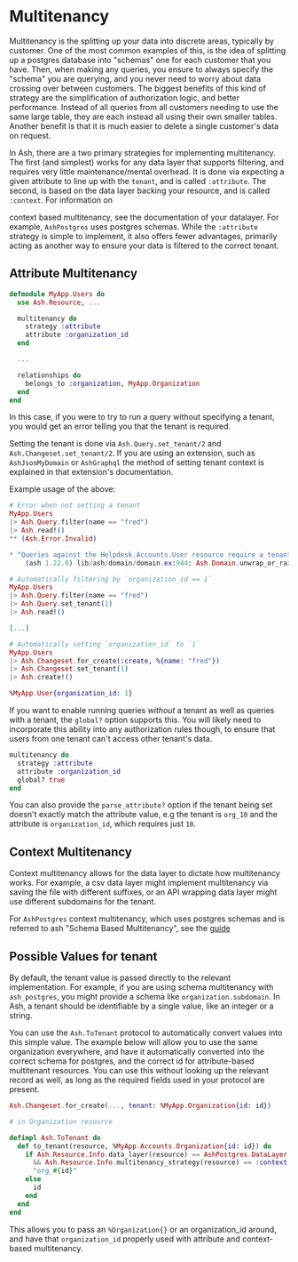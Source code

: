 # Multitenancy

Multitenancy is the splitting up your data into discrete areas, typically by customer. One of the most common examples of this, is the idea of splitting up a postgres database into "schemas" one for each customer that you have. Then, when making any queries, you ensure to always specify the "schema" you are querying, and you never need to worry about data crossing over between customers. The biggest benefits of this kind of strategy are the simplification of authorization logic, and better performance. Instead of all queries from all customers needing to use the same large table, they are each instead all using their own smaller tables. Another benefit is that it is much easier to delete a single customer's data on request.

In Ash, there are a two primary strategies for implementing multitenancy. The first (and simplest) works for any data layer that supports filtering, and requires very little maintenance/mental overhead. It is done via expecting a given attribute to line up with the `tenant`, and is called `:attribute`. The second, is based on the data layer backing your resource, and is called `:context`. For information on

context based multitenancy, see the documentation of your datalayer. For example, `AshPostgres` uses postgres schemas. While the `:attribute` strategy is simple to implement, it also offers fewer advantages, primarily acting as another way to ensure your data is filtered to the correct tenant.

## Attribute Multitenancy

```elixir
defmodule MyApp.Users do
  use Ash.Resource, ...

  multitenancy do
    strategy :attribute
    attribute :organization_id
  end

  ...

  relationships do
    belongs_to :organization, MyApp.Organization
  end
end
```

In this case, if you were to try to run a query without specifying a tenant, you would get an error telling you that the tenant is required.

Setting the tenant is done via `Ash.Query.set_tenant/2` and `Ash.Changeset.set_tenant/2`. If you are using an extension, such as `AshJsonMyDomain` or `AshGraphql` the method of setting tenant context is explained in that extension's documentation.

Example usage of the above:

```elixir
# Error when not setting a tenant
MyApp.Users
|> Ash.Query.filter(name == "fred")
|> Ash.read!()
** (Ash.Error.Invalid)

* "Queries against the Helpdesk.Accounts.User resource require a tenant to be specified"
    (ash 1.22.0) lib/ash/domain/domain.ex:944: Ash.Domain.unwrap_or_raise!/2

# Automatically filtering by `organization_id == 1`
MyApp.Users
|> Ash.Query.filter(name == "fred")
|> Ash.Query.set_tenant(1)
|> Ash.read!()

[...]

# Automatically setting `organization_id` to `1`
MyApp.Users
|> Ash.Changeset.for_create(:create, %{name: "fred"})
|> Ash.Changeset.set_tenant(1)
|> Ash.create!()

%MyApp.User{organization_id: 1}
```

If you want to enable running queries _without_ a tenant as well as queries with a tenant, the `global?` option supports this. You will likely need to incorporate this ability into any authorization rules though, to ensure that users from one tenant can't access other tenant's data.

```elixir
multitenancy do
  strategy :attribute
  attribute :organization_id
  global? true
end
```

You can also provide the `parse_attribute?` option if the tenant being set doesn't exactly match the attribute value, e.g the tenant is `org_10` and the attribute is `organization_id`, which requires just `10`.

## Context Multitenancy

Context multitenancy allows for the data layer to dictate how multitenancy works. For example, a csv data layer might implement multitenancy via saving the file with different suffixes, or an API wrapping data layer might use different subdomains for the tenant.

For `AshPostgres` context multitenancy, which uses postgres schemas and is referred to ash "Schema Based Multitenancy", see the [guide](https://hexdocs.pm/ash_postgres/schema-based-multitenancy.html)

## Possible Values for tenant

By default, the tenant value is passed directly to the relevant implementation. For example, if you are using schema multitenancy with `ash_postgres`, you might provide a schema like `organization.subdomain`. In Ash, a tenant should be identifiable by a single value, like an integer or a string.

You can use the `Ash.ToTenant` protocol to automatically convert values into this simple value. The example below will allow you to use the same organization everywhere, and have it automatically converted into the correct schema for postgres, and the correct id for attribute-based multitenant resources. You can use this without looking up the relevant record as well, as long as the required fields used in your protocol are present.

```elixir
Ash.Changeset.for_create(..., tenant: %MyApp.Organization{id: id})
```

```elixir
# in Organization resource

defimpl Ash.ToTenant do
  def to_tenant(resource, %MyApp.Accounts.Organization{id: id}) do
    if Ash.Resource.Info.data_layer(resource) == AshPostgres.DataLayer
      && Ash.Resource.Info.multitenancy_strategy(resource) == :context do
      "org_#{id}"
    else
      id
    end
  end
end
```

This allows you to pass an `%Organization{}` or an organization_id around, and have that `organization_id` properly used with attribute and context-based multitenancy.
